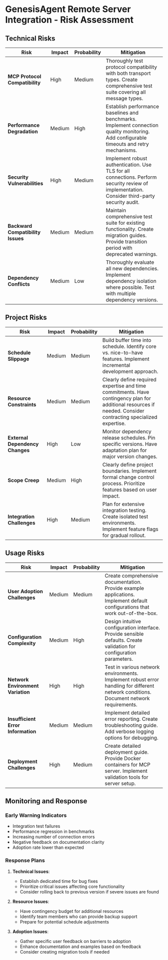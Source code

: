 # GenesisAgent Remote Server Integration - Risk Assessment

## Technical Risks

| Risk                              | Impact | Probability | Mitigation                                                                                                                                    |
| --------------------------------- | ------ | ----------- | --------------------------------------------------------------------------------------------------------------------------------------------- |
| **MCP Protocol Compatibility**    | High   | Medium      | Thoroughly test protocol compatibility with both transport types. Create comprehensive test suite covering all message types.                 |
| **Performance Degradation**       | Medium | High        | Establish performance baselines and benchmarks. Implement connection quality monitoring. Add configurable timeouts and retry mechanisms.      |
| **Security Vulnerabilities**      | High   | Medium      | Implement robust authentication. Use TLS for all connections. Perform security review of implementation. Consider third-party security audit. |
| **Backward Compatibility Issues** | Medium | Medium      | Maintain comprehensive test suite for existing functionality. Create migration guides. Provide transition period with deprecated warnings.    |
| **Dependency Conflicts**          | Medium | Low         | Thoroughly evaluate all new dependencies. Implement dependency isolation where possible. Test with multiple dependency versions.              |

## Project Risks

| Risk                            | Impact | Probability | Mitigation                                                                                                                                                    |
| ------------------------------- | ------ | ----------- | ------------------------------------------------------------------------------------------------------------------------------------------------------------- |
| **Schedule Slippage**           | Medium | Medium      | Build buffer time into schedule. Identify core vs. nice-to-have features. Implement incremental development approach.                                         |
| **Resource Constraints**        | Medium | Medium      | Clearly define required expertise and time commitments. Have contingency plan for additional resources if needed. Consider contracting specialized expertise. |
| **External Dependency Changes** | High   | Low         | Monitor dependency release schedules. Pin specific versions. Have adaptation plan for major version changes.                                                  |
| **Scope Creep**                 | Medium | High        | Clearly define project boundaries. Implement formal change control process. Prioritize features based on user impact.                                         |
| **Integration Challenges**      | High   | Medium      | Plan for extensive integration testing. Create isolated test environments. Implement feature flags for gradual rollout.                                       |

## Usage Risks

| Risk                               | Impact | Probability | Mitigation                                                                                                                             |
| ---------------------------------- | ------ | ----------- | -------------------------------------------------------------------------------------------------------------------------------------- |
| **User Adoption Challenges**       | Medium | Medium      | Create comprehensive documentation. Provide example applications. Implement default configurations that work out-of-the-box.           |
| **Configuration Complexity**       | Medium | High        | Design intuitive configuration interface. Provide sensible defaults. Create validation for configuration parameters.                   |
| **Network Environment Variation**  | High   | High        | Test in various network environments. Implement robust error handling for different network conditions. Document network requirements. |
| **Insufficient Error Information** | Medium | Medium      | Implement detailed error reporting. Create troubleshooting guide. Add verbose logging options for debugging.                           |
| **Deployment Challenges**          | High   | Medium      | Create detailed deployment guide. Provide Docker containers for MCP server. Implement validation tools for server setup.               |

## Monitoring and Response

### Early Warning Indicators

- Integration test failures
- Performance regression in benchmarks
- Increasing number of connection errors
- Negative feedback on documentation clarity
- Adoption rate lower than expected

### Response Plans

1. **Technical Issues**:

   - Establish dedicated time for bug fixes
   - Prioritize critical issues affecting core functionality
   - Consider rolling back to previous version if severe issues are found

2. **Resource Issues**:

   - Have contingency budget for additional resources
   - Identify team members who can provide backup support
   - Prepare for potential schedule adjustments

3. **Adoption Issues**:
   - Gather specific user feedback on barriers to adoption
   - Enhance documentation and examples based on feedback
   - Consider creating migration tools if needed
